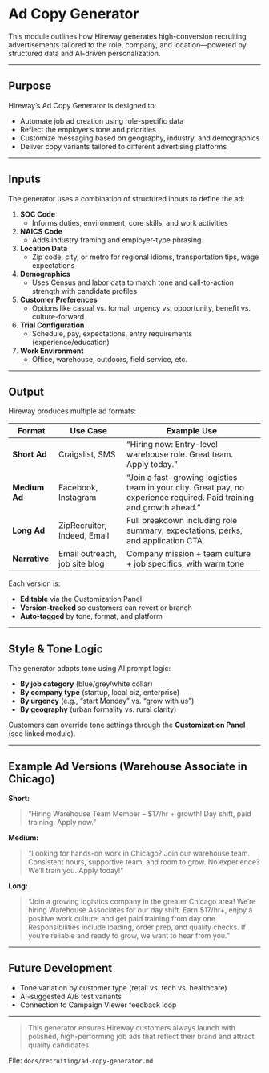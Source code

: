 # Ad Copy Generator

This module outlines how Hireway generates high-conversion recruiting advertisements tailored to the role, company, and location—powered by structured data and AI-driven personalization.

---

## Purpose

Hireway’s Ad Copy Generator is designed to:

- Automate job ad creation using role-specific data
- Reflect the employer’s tone and priorities
- Customize messaging based on geography, industry, and demographics
- Deliver copy variants tailored to different advertising platforms

---

## Inputs

The generator uses a combination of structured inputs to define the ad:

1. **SOC Code**
   - Informs duties, environment, core skills, and work activities
2. **NAICS Code**
   - Adds industry framing and employer-type phrasing
3. **Location Data**
   - Zip code, city, or metro for regional idioms, transportation tips, wage expectations
4. **Demographics**
   - Uses Census and labor data to match tone and call-to-action strength with candidate profiles
5. **Customer Preferences**
   - Options like casual vs. formal, urgency vs. opportunity, benefit vs. culture-forward
6. **Trial Configuration**
   - Schedule, pay, expectations, entry requirements (experience/education)
7. **Work Environment**
   - Office, warehouse, outdoors, field service, etc.

---

## Output

Hireway produces multiple ad formats:

| Format         | Use Case                    | Example Use         |
|----------------|-----------------------------|----------------------|
| **Short Ad**   | Craigslist, SMS              | “Hiring now: Entry-level warehouse role. Great team. Apply today.” |
| **Medium Ad**  | Facebook, Instagram          | “Join a fast-growing logistics team in your city. Great pay, no experience required. Paid training and growth ahead.” |
| **Long Ad**    | ZipRecruiter, Indeed, Email  | Full breakdown including role summary, expectations, perks, and application CTA |
| **Narrative**  | Email outreach, job site blog| Company mission + team culture + job specifics, with warm tone |

Each version is:
- **Editable** via the Customization Panel
- **Version-tracked** so customers can revert or branch
- **Auto-tagged** by tone, format, and platform

---

## Style & Tone Logic

The generator adapts tone using AI prompt logic:

- **By job category** (blue/grey/white collar)
- **By company type** (startup, local biz, enterprise)
- **By urgency** (e.g., “start Monday” vs. “grow with us”)
- **By geography** (urban formality vs. rural clarity)

Customers can override tone settings through the **Customization Panel** (see linked module).

---

## Example Ad Versions (Warehouse Associate in Chicago)

**Short:**
> “Hiring Warehouse Team Member – $17/hr + growth! Day shift, paid training. Apply now.”

**Medium:**
> “Looking for hands-on work in Chicago? Join our warehouse team. Consistent hours, supportive team, and room to grow. No experience? We’ll train you. Apply today!”

**Long:**
> “Join a growing logistics company in the greater Chicago area! We’re hiring Warehouse Associates for our day shift. Earn $17/hr+, enjoy a positive work culture, and get paid training from day one. Responsibilities include loading, order prep, and quality checks. If you’re reliable and ready to grow, we want to hear from you.”

---

## Future Development

- Tone variation by customer type (retail vs. tech vs. healthcare)
- AI-suggested A/B test variants
- Connection to Campaign Viewer feedback loop

---

> This generator ensures Hireway customers always launch with polished, high-performing job ads that reflect their brand and attract quality candidates.

File: `docs/recruiting/ad-copy-generator.md`
